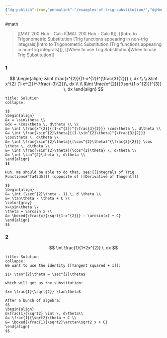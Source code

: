 ```yaml
---
{"dg-publish":true,"permalink":"/examples-of-trig-substitution/","dgHomeLink":true,"dgPassFrontmatter":false,"dgShowLocalGraph":true}
---
```


#math 
> [[MAT 200 Hub - Calc II|MAT 200 Hub - Calc II]], [[Intro to Trigonometric Substitution (Trig functions appearing in non-trig integrals)|Intro to Trigonometric Substitution (Trig functions appearing in non-trig integrals)]], [[When to use Trig Substitution|When to use Trig Substitution]]

### 1
$$
\begin{align}
&\int \frac{x^{2}}{(1-x^{2})^{\frac{3}{2}}} \, dx \\ \\
&\int x^{2} (1-x^{2})^{\frac{-3}{2}}\, dx \\ \\
&\int \frac{x^{2}}{(\sqrt{1-x^{2}})^{3}} \, dx
\end{align}
$$

```ad-check
title: Solution
collapse:

$$
\begin{align}
&x = \sin\theta \\
&dx = \cos\theta \, d\theta \\ \\
&= \int \frac{x^{2}}{(1-x^{2})^{\frac{3}{2}}} \cos\theta \, d\theta \\
&= \int \frac{\sin^{2}\theta}{(1-\sin^{2}\theta)^{\frac{3}{2}}} \cos\theta \, d\theta \\
&= \int \frac{\sin^{2}\theta}{(\cos^{2}\theta)^{\frac{3}{2}}} \cos \theta \, d\theta \\
&= \int \frac{\sin^{2}\theta}{\cos^{2}\theta} \, d\theta \\
&= \int \tan^{2}\theta \, d\theta \\
\end{align}
$$

Huh. We should be able to do that, see:[[Integrals of Trig Functions#^fa45d5]]! (opposite of [[Derivative of Tangent]])

$$
\begin{align}
&= \int (\sec^{2}\theta - 1) \, d \theta \\
&= \tan\theta - \theta + C \\
\color{gray}
x=\sin\theta \\
\theta = \arcsin x \\ 
&= \boxed{\frac{x}{\sqrt{1-x^{2}}} - \arcsin(x) + C}
\end{align}
$$

```

### 2
$$
\int \frac{1}{1+2x^{2}} \, dx
$$

```ad-check
title: Solution
collapse:
We want to use the identity [[Tangent squared + 1]]:

$1+ \tan^{2}\theta = \sec^{2}\theta$

which will get us the substitution:

$x= \frac{1}{\sqrt{2}} \tan\theta$

After a bunch of algebra:
$$
\begin{align}
&\frac{1}{\sqrt2} \int \, d\theta\\
&= \frac{1}{\sqrt2}\theta + C \\
&= \boxed{\frac{1}{\sqrt2}\arctan\sqrt2 x + C}
\end{align}
$$

```